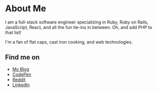 # About Me

I am a full-stack software engineer specializing in Ruby, Ruby on Rails, JavaScript, React, and all the fun tie-ins in between. Oh, and add PHP to that list!

I'm a fan of flat caps, cast iron cooking, and web technologies.

## Find me on

- [My Blog](https://www.roymosby.me/)
- [CodePen](https://codepen.io/royemosby)
- [Reddit](https://www.reddit.com/user/royemosby)
- [LinkedIn](https://www.linkedin.com/in/roy-mosby/)
